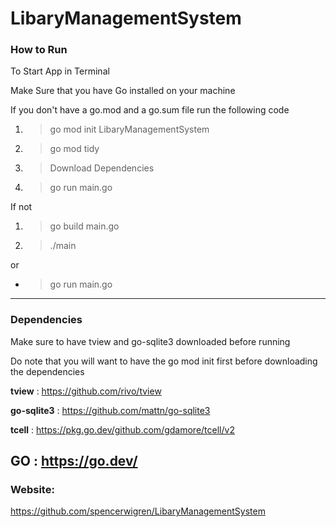 # LibaryManagementSystem

### How to Run 
To Start App in Terminal

Make Sure that you have Go installed on your machine

If you don't have a go.mod and a go.sum file run the following code

1. > go mod init LibaryManagementSystem
2. > go mod tidy
3. > Download Dependencies
4. > go run main.go

If not
1. > go build main.go
2. > ./main

or 

- > go run main.go

--- 

### Dependencies

Make sure to have tview and go-sqlite3 downloaded before running

Do note that you will want to have the go mod init first before downloading the dependencies

**tview** : https://github.com/rivo/tview

**go-sqlite3** : https://github.com/mattn/go-sqlite3

 **tcell** : https://pkg.go.dev/github.com/gdamore/tcell/v2

**GO** : https://go.dev/
---

### Website:
https://github.com/spencerwigren/LibaryManagementSystem


